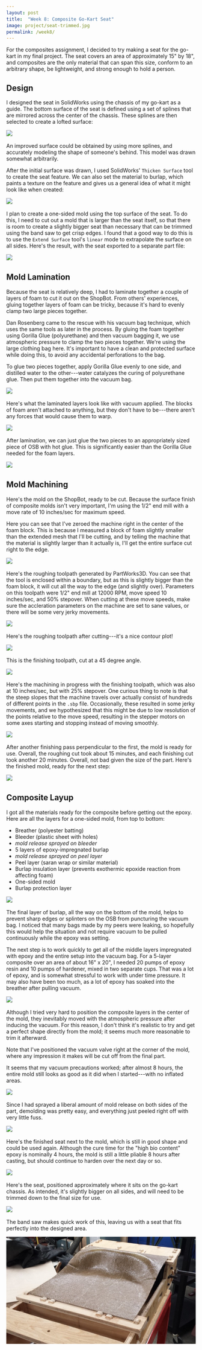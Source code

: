 ```yaml
---
layout: post
title:  "Week 8: Composite Go-Kart Seat"
image: project/seat-trimmed.jpg
permalink: /week8/
---
```


For the composites assignment, I decided to try making a seat for the
go-kart in my final project. The seat covers an area of approximately
15" by 18", and composites are the only material that can span this
size, conform to an arbitrary shape, be lightweight, and strong enough
to hold a person.

## Design

I designed the seat in SolidWorks using the chassis of my go-kart as a
guide. The bottom surface of the seat is defined using a set of
splines that are mirrored across the center of the chassis. These
splines are then selected to create a lofted surface:

![](seat-lofted.png)

An improved surface could be obtained by using more splines, and
accurately modeling the shape of someone's behind. This model was
drawn somewhat arbitrarily.

After the initial surface was drawn, I used SolidWorks' `Thicken
Surface` tool to create the seat feature. We can also set the material
to burlap, which paints a texture on the feature and gives us a
general idea of what it might look like when created:

![](seat-thickened.png)

I plan to create a one-sided mold using the top surface of the
seat. To do this, I need to cut out a mold that is larger than the
seat itself, so that there is room to create a slightly bigger seat
than necessary that can be trimmed using the band saw to get crisp
edges. I found that a good way to do this is to use the `Extend
Surface` tool's `linear` mode to extrapolate the surface on all
sides. Here's the result, with the seat exported to a separate part
file:

![](seat-extended.png)

## Mold Lamination

Because the seat is relatively deep, I had to laminate together a
couple of layers of foam to cut it out on the ShopBot. From others'
experiences, gluing together layers of foam can be tricky, because
it's hard to evenly clamp two large pieces together.

Dan Rosenberg came to the rescue with his vacuum bag technique, which
uses the same tools as later in the process. By gluing the foam
together using Gorilla Glue (polyurethane) and then vacuum bagging it,
we use atmospheric pressure to clamp the two pieces together.  We're
using the large clothing bag here. It's important to have a clean and
protected surface while doing this, to avoid any accidental
perforations to the bag.

To glue two pieces together, apply Gorilla Glue evenly to one side,
and distilled water to the other---water catalyzes the curing of
polyurethane glue. Then put them together into the vacuum bag.

![](vacuum-lamination.jpg)

Here's what the laminated layers look like with vacuum applied. The
blocks of foam aren't attached to anything, but they don't have to
be---there aren't any forces that would cause them to warp.

![](lamination.jpg)

After lamination, we can just glue the two pieces to an appropriately
sized piece of OSB with hot glue. This is significantly easier than
the Gorilla Glue needed for the foam layers.

![](laminated.jpg)

## Mold Machining

Here's the mold on the ShopBot, ready to be cut. Because the surface
finish of composite molds isn't very important, I'm using the 1/2" end
mill with a move rate of 10 inches/sec for maximum speed.

Here you can see that I've zeroed the machine right in the center of
the foam block. This is because I measured a block of foam slightly
smaller than the extended mesh that I'll be cutting, and by telling
the machine that the material is slightly larger than it actually is,
I'll get the entire surface cut right to the edge.

![](zeroing.jpg)

Here's the roughing toolpath generated by PartWorks3D. You can see
that the tool is enclosed within a boundary, but as this is slightly
bigger than the foam block, it will cut all the way to the edge (and
slightly over). Parameters on this toolpath were 1/2" end mill at
12000 RPM, move speed 10 inches/sec, and 50% stepover.  When cutting
at these move speeds, make sure the accleration parameters on the
machine are set to sane values, or there will be some very jerky
movements.

![](roughing.png)

Here's the roughing toolpath after cutting---it's a nice contour plot!

![](rough-cut.jpg)

This is the finishing toolpath, cut at a 45 degree angle.

![](finishing.png)

Here's the machining in progress with the finishing toolpath, which
was also at 10 inches/sec, but with 25% stepover. One curious thing to
note is that the steep slopes that the machine travels over actually
consist of hundreds of different points in the `.sbp`
file. Occasionally, these resulted in some jerky movements, and we
hypothesized that this might be due to low resolution of the points
relative to the move speed, resulting in the stepper motors on some
axes starting and stopping instead of moving smoothly.

![](finish-cut.jpg)

After another finishing pass perpendicular to the first, the mold is
ready for use. Overall, the roughing cut took about 15 minutes, and
each finishing cut took another 20 minutes. Overall, not bad given the
size of the part. Here's the finished mold, ready for the next step:

![](mold.jpg)

## Composite Layup

I got all the materials ready for the composite before getting out the
epoxy. Here are all the layers for a one-sided mold, from top to
bottom:

- Breather (polyester batting)
- Bleeder (plastic sheet with holes)
- *mold release sprayed on bleeder*
- 5 layers of epoxy-impregnated burlap
- *mold release sprayed on peel layer*
- Peel layer (saran wrap or similar material)
- Burlap insulation layer (prevents exothermic epoxide reaction from affecting foam)
- One-sided mold
- Burlap protection layer

![](layers.jpg)

The final layer of burlap, all the way on the bottom of the mold,
helps to prevent sharp edges or splinters on the OSB from puncturing
the vacuum bag. I noticed that many bags made by my peers were
leaking, so hopefully this would help the situation and not require
vacuum to be pulled continuously while the epoxy was setting.

The next step is to work quickly to get all of the middle layers
impregnated with epoxy and the entire setup into the vacuum bag. For a
5-layer composite over an area of about 16" x 20", I needed 20 pumps
of epoxy resin and 10 pumps of hardener, mixed in two separate
cups. That was a lot of epoxy, and is somewhat stressful to work with
under time pressure. It may also have been too much, as a lot of epoxy
has soaked into the breather after pulling vacuum.

![](bagged.jpg)

Although I tried very hard to position the composite layers in the
center of the mold, they inevitably moved with the atmospheric
pressure after inducing the vacuum. For this reason, I don't think
it's realistic to try and get a perfect shape directly from the mold;
it seems much more reasonable to trim it afterward.

Note that I've positioned the vacuum valve right at the corner of the
mold, where any impression it makes will be cut off from the final
part.

It seems that my vacuum precautions worked; after almost 8 hours, the
entire mold still looks as good as it did when I started---with no
inflated areas.

![](vacuum-hardened.jpg)

Since I had sprayed a liberal amount of mold release on both sides of
the part, demolding was pretty easy, and everything just peeled right
off with very little fuss.

![](demolding.jpg)

Here's the finished seat next to the mold, which is still in good
shape and could be used again. Although the cure time for the "high
bio content" epoxy is nominally 4 hours, the mold is still a little
pliable 8 hours after casting, but should continue to harden over the
next day or so.

![](cast-seat.jpg)

Here's the seat, positioned approximately where it sits on the go-kart
chassis. As intended, it's slightly bigger on all sides, and will need
to be trimmed down to the final size for use.

![](positioned-seat.jpg)

The band saw makes quick work of this, leaving us with a seat that
fits perfectly into the designed area.

![](../project/seat-trimmed.jpg)
